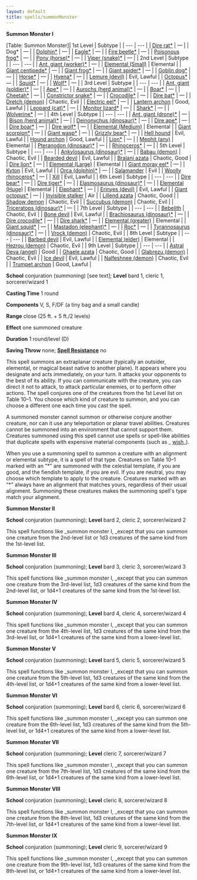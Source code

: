 ```yaml
---
layout: default
title: spells/summonMonster
---
```

 **Summon Monster I**

[Table: Summon Monster]| 1st Level | Subtype |
| --- | --- |
| [Dire rat\*](../monsters/rat#_rat-dire) | — |
| Dog\* | — |
| [Dolphin\*](../monsters/dolphin#_dolphin) | — |
| [Eagle\*](../monsters/eagle#_eagle) | — |
| [Fire beetle\*](../monsters/beetle#_beetle-fire) | — |
| [Poisonous frog\*](../monsters/frog#_frog-poison) | — |
| [Pony (horse)\*](../monsters/horse#_horse-pony) | — |
| [Viper (snake)\*](../monsters/familiar#_viper) | — |
| 2nd Level | Subtype |
| --- | --- |
| [Ant, giant (worker)\*](../monsters/ant#_ant-giant) | — |
| [Elemental (Small)](../monsters/elemental) | Elemental |
| [Giant centipede\*](../monsters/centipede#_centipede-giant) | — |
| [Giant frog\*](../monsters/frog#_frog-giant) | — |
| [Giant spider\*](../monsters/spider#_spider-giant) | — |
| [Goblin dog\*](../monsters/goblinDog#_goblin-dog) | — |
| [Horse\*](../monsters/horse#_) | — |
| [Hyena\*](../monsters/hyena#_hyena) | — |
| [Lemure (devil)](../monsters/devil#_devil-lemure) | Evil, Lawful |
| [Octopus\*](../monsters/octopus#_octopus) | — |
| [Squid\*](../monsters/squid#_squid) | — |
| [Wolf\*](../monsters/wolf#_wolf) | — |
| 3rd Level | Subtype |
| --- | --- |
| [Ant, giant (soldier)\*](../monsters/ant#_ant-giant) | — |
| [Ape\*](../monsters/ape#_ape) | — |
| [Aurochs (herd animal)\*](../monsters/herdAnimal#_herd-animal-aurochs) | — |
| [Boar\*](../monsters/boar#_boar) | — |
| [Cheetah\*](../monsters/cat#_cat-cheetah) | — |
| [Constrictor snake\*](../monsters/snake#_snake-constrictor) | — |
| [Crocodile\*](../monsters/crocodile#_crocodile) | — |
| [Dire bat\*](../monsters/bat#_bat-dire) | — |
| [Dretch (demon)](../monsters/demon#_demon-dretch) | Chaotic, Evil |
| [Electric eel\*](../monsters/eel#_ell-electric) | — |
| [Lantern archon](../monsters/archon#_archon-lantern) | Good, Lawful |
| [Leopard (cat)\*](../monsters/cat#_cat-leopard) | — |
| [Monitor lizard\*](../monsters/lizard#_lizard-giant) | — |
| [Shark\*](../monsters/shark#_shark) | — |
| [Wolverine\*](../monsters/wolverine#_wolverine) | — |
| 4th Level | Subtype |
| --- | --- |
| [Ant, giant (drone)\*](../monsters/ant#_ant-giant) | — |
| [Bison (herd animal)\*](../monsters/herdAnimal#_herd-animal-bison) | — |
| [Deinonychus (dinosaur)\*](../monsters/dinosaur#_dinosaur-deinonychus) | — |
| [Dire ape\*](../monsters/ape#_ape-dire) | — |
| [Dire boar\*](../monsters/boar#_boar-dire) | — |
| [Dire wolf\*](../monsters/wolf#_wolf-dire) | — |
| [Elemental (Medium)](../monsters/elemental#_) | Elemental |
| [Giant scorpion\*](../monsters/scorpion#_scorpion-giant) | — |
| [Giant wasp\*](../monsters/wasp#_wasp-giant) | — |
| [Grizzly bear\*](../monsters/bear#_bear-grizzly) | — |
| [Hell hound](../monsters/hellHound#_hell-hound) | Evil, Lawful |
| [Hound archon](../monsters/archon#_archon-hound) | Good, Lawful |
| [Lion\*](../monsters/lion#_lion) | — |
| [Mephit (any)](../monsters/mephit#_) | Elemental |
| [Pteranodon (dinosaur)\*](../monsters/dinosaur#_dinosaur-pteranodon) | — |
| [Rhinoceros\*](../monsters/rhinoceros#_rhinoceros) | — |
| 5th Level | Subtype |
| --- | --- |
| [Ankylosaurus (dinosaur)\*](../monsters/dinosaur#_dinosaur-ankylosaurus) | — |
| [Babau (demon)](../monsters/demon#_demon-babau) | Chaotic, Evil |
| [Bearded devil](../monsters/devil#_devil-bearded) | Evil, Lawful |
| [Bralani azata](../monsters/azata#_azata-bralani) | Chaotic, Good |
| [Dire lion\*](../monsters/lion#_lion-dire) | — |
| [Elemental (Large)](../monsters/elemental#_) | Elemental |
| [Giant moray eel\*](../monsters/eel#_eel-giant-moray) | — |
| [Kyton](../monsters/kyton#_kyton) | Evil, Lawful |
| [Orca (dolphin)\*](../monsters/dolphin#_dolphin-orca) | — |
| [Salamander](../monsters/salamander#_salamander) | Evil |
| [Woolly rhinoceros\*](../monsters/rhinoceros#_rhinoceros-wooly) | — |
| [Xill](../monsters/xill#_xill) | Evil, Lawful |
| 6th Level | Subtype |
| --- | --- |
| [Dire bear\*](../monsters/bear#_bear-dire) | — |
| [Dire tiger\*](../monsters/tiger#_tiger-dire) | — |
| [Elasmosaurus (dinosaur)\*](../monsters/dinosaur#_dinosaur-elasmosaurus) | — |
| [Elemental (Huge)](../monsters/elemental#_) | Elemental |
| [Elephant\*](../monsters/elephant#_elephant) | — |
| [Erinyes (devil)](../monsters/devil#_devil-erinyes) | Evil, Lawful |
| [Giant octopus\*](../monsters/octopus#_octopus-giant) | — |
| [Invisible stalker](../monsters/invisibleStalker#_invisible-stalker) | Air |
| [Lillend azata](../monsters/azata#_azata-lillend) | Chaotic, Good |
| [Shadow demon](../monsters/demon#_demon-shadow) | Chaotic, Evil |
| [Succubus (demon)](../monsters/demon#_demon-succubus) | Chaotic, Evil |
| [Triceratops (dinosaur)\*](../monsters/dinosaur#_triceratops) | — |
| 7th Level | Subtype |
| --- | --- |
| [Bebelith](../monsters/bebilith#_bebilith) | Chaotic, Evil |
| [Bone devil](../monsters/devil#_devil-bone) | Evil, Lawful |
| [Brachiosaurus (dinosaur)\*](../monsters/dinosaur#_dinosaur-brachiosaurus) | — |
| [Dire crocodile\*](../monsters/crocodile#_crocodile-dire) | — |
| [Dire shark\*](../monsters/shark#_shark-dire) | — |
| [Elemental (greater)](../monsters/elemental#_) | Elemental |
| [Giant squid\*](../monsters/squid#_squid-giant) | — |
| [Mastadon (elephant)\*](../monsters/elephant#_elephant-mastodon) | — |
| [Roc\*](../monsters/roc#_roc) | — |
| [Tyrannosaurus (dinosaur)\*](../monsters/dinosaur#_dinosaur-tyrannosaurus) | — |
| [Vrock (demon)](../monsters/demon#_demon-vrock) | Chaotic, Evil |
| 8th Level | Subtype |
| --- | --- |
| [Barbed devil](../monsters/devil#_devil-barbed) | Evil, Lawful |
| [Elemental (elder)](../monsters/elemental#_) | Elemental |
| [Hezrou (demon)](../monsters/demon#_demon-hezrou) | Chaotic, Evil |
| 9th Level | Subtype |
| --- | --- |
| [Astral Deva (angel)](../monsters/angel#_angel-astral-deva) | Good |
| [Ghaele azata](../monsters/azata#_azata-ghaele) | Chaotic, Good |
| [Glabrezu (demon)](../monsters/demon#_demon-glabrezu) | Chaotic, Evil |
| [Ice devil](../monsters/devil#_devil-ice) | Evil, Lawful |
| [Nalfeshnee (demon)](../monsters/demon#_demon-nalfeshnee) | Chaotic, Evil |
| [Trumpet archon](../monsters/archon#_archon-trumpet) | Good, Lawful |

**School** conjuration (summoning) [see text]; **Level** bard 1, cleric 1, sorcerer/wizard 1

**Casting Time** 1 round

**Components** V, S, F/DF (a tiny bag and a small candle)

**Range** close (25 ft. + 5 ft./2 levels)

**Effect** one summoned creature

**Duration** 1 round/level (D)

**Saving Throw** none; **[Spell Resistance](../glossary#_spell-resistance)** no

This spell summons an extraplanar creature (typically an outsider, elemental, or magical beast native to another plane). It appears where you designate and acts immediately, on your turn. It attacks your opponents to the best of its ability. If you can communicate with the creature, you can direct it not to attack, to attack particular enemies, or to perform other actions. The spell conjures one of the creatures from the 1st Level list on Table 10–1. You choose which kind of creature to summon, and you can choose a different one each time you cast the spell.

A summoned monster cannot summon or otherwise conjure another creature, nor can it use any teleportation or planar travel abilities. Creatures cannot be summoned into an environment that cannot support them. Creatures summoned using this spell cannot use spells or spell-like abilities that duplicate spells with expensive material components (such as _ [wish](wish#_wish)_).

When you use a summoning spell to summon a creature with an alignment or elemental subtype, it is a spell of that type. Creatures on Table 10–1 marked with an “\*” are summoned with the celestial template, if you are good, and the fiendish template, if you are evil. If you are neutral, you may choose which template to apply to the creature. Creatures marked with an “\*” always have an alignment that matches yours, regardless of their usual alignment. Summoning these creatures makes the summoning spell's type match your alignment.

**Summon Monster II**

**School** conjuration (summoning); **Level** bard 2, cleric 2, sorcerer/wizard 2

This spell functions like _summon monster I, _except that you can summon one creature from the 2nd-level list or 1d3 creatures of the same kind from the 1st-level list.

**Summon Monster III**

**School** conjuration (summoning); **Level** bard 3, cleric 3, sorcerer/wizard 3

This spell functions like _summon monster I, _except that you can summon one creature from the 3rd-level list, 1d3 creatures of the same kind from the 2nd-level list, or 1d4+1 creatures of the same kind from the 1st-level list.

**Summon Monster IV**

**School** conjuration (summoning); **Level** bard 4, cleric 4, sorcerer/wizard 4

This spell functions like _summon monster I, _except that you can summon one creature from the 4th-level list, 1d3 creatures of the same kind from the 3rd-level list, or 1d4+1 creatures of the same kind from a lower-level list.

**Summon Monster V**

**School** conjuration (summoning); **Level** bard 5, cleric 5, sorcerer/wizard 5

This spell functions like _summon monster I, _except that you can summon one creature from the 5th-level list, 1d3 creatures of the same kind from the 4th-level list, or 1d4+1 creatures of the same kind from a lower-level list.

**Summon Monster VI**

**School** conjuration (summoning); **Level** bard 6, cleric 6, sorcerer/wizard 6

This spell functions like _summon monster I, _except you can summon one creature from the 6th-level list, 1d3 creatures of the same kind from the 5th-level list, or 1d4+1 creatures of the same kind from a lower-level list.

**Summon Monster VII**

**School** conjuration (summoning); **Level** cleric 7, sorcerer/wizard 7

This spell functions like _summon monster I, _except that you can summon one creature from the 7th-level list, 1d3 creatures of the same kind from the 6th-level list, or 1d4+1 creatures of the same kind from a lower-level list.

**Summon Monster VIII**

**School** conjuration (summoning); **Level** cleric 8, sorcerer/wizard 8

This spell functions like _summon monster I, _except that you can summon one creature from the 8th-level list, 1d3 creatures of the same kind from the 7th-level list, or 1d4+1 creatures of the same kind from a lower-level list.

**Summon Monster IX**

**School** conjuration (summoning); **Level** cleric 9, sorcerer/wizard 9

This spell functions like _summon monster I, _except that you can summon one creature from the 9th-level list, 1d3 creatures of the same kind from the 8th-level list, or 1d4+1 creatures of the same kind from a lower-level list.

